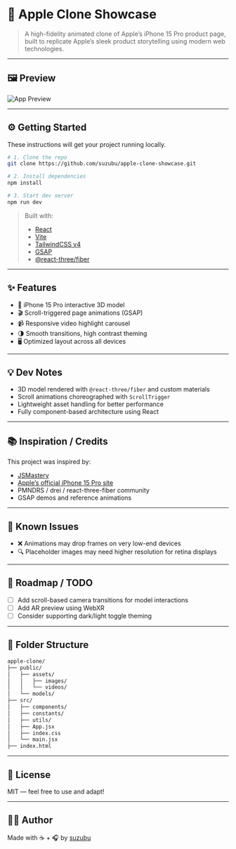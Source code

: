# 📘 Apple Clone Showcase

> A high-fidelity animated clone of Apple’s iPhone 15 Pro product page, built to replicate Apple’s sleek product storytelling using modern web technologies.

---

## 🖼 Preview

![App Preview](media/apple-clone-preview.gif)

---

## ⚙️ Getting Started

These instructions will get your project running locally.

```bash
# 1. Clone the repo
git clone https://github.com/suzubu/apple-clone-showcase.git

# 2. Install dependencies
npm install

# 3. Start dev server
npm run dev
```

> Built with:  
> - [React](https://reactjs.org/)  
> - [Vite](https://vitejs.dev/)  
> - [TailwindCSS v4](https://tailwindcss.com/)  
> - [GSAP](https://greensock.com/gsap/)  
> - [@react-three/fiber](https://github.com/pmndrs/react-three-fiber)

---

## ✨ Features

- 📱 iPhone 15 Pro interactive 3D model
- 🎬 Scroll-triggered page animations (GSAP)
- 📹 Responsive video highlight carousel
- 🌗 Smooth transitions, high contrast theming
- 🖥️ Optimized layout across all devices

---

## 💡 Dev Notes

- 3D model rendered with `@react-three/fiber` and custom materials
- Scroll animations choreographed with `ScrollTrigger`
- Lightweight asset handling for better performance
- Fully component-based architecture using React

---

## 📚 Inspiration / Credits

This project was inspired by:

- [JSMastery](https://www.youtube.com/watch?v=kRQbRAJ4-Fs&t=13506s)
- [Apple’s official iPhone 15 Pro site](https://www.apple.com/iphone-15-pro/)
- PMNDRS / drei / react-three-fiber community
- GSAP demos and reference animations

---

## 🧪 Known Issues

- ❌ Animations may drop frames on very low-end devices
- 🔍 Placeholder images may need higher resolution for retina displays

---

## 🔭 Roadmap / TODO

- [ ] Add scroll-based camera transitions for model interactions
- [ ] Add AR preview using WebXR
- [ ] Consider supporting dark/light toggle theming

---

## 📂 Folder Structure

```bash
apple-clone/
├── public/
│   ├── assets/
│   │   ├── images/
│   │   └── videos/
│   └── models/
├── src/
│   ├── components/
│   ├── constants/
│   ├── utils/
│   ├── App.jsx
│   ├── index.css
│   └── main.jsx
├── index.html
```

---

## 📜 License

MIT — feel free to use and adapt!

---

## 🙋‍♀️ Author

Made with ☕ + 🎧 by [suzubu](https://github.com/suzubu)
